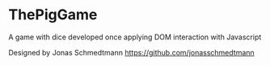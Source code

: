 # ThePigGame
A game with dice developed once applying DOM interaction with Javascript

Designed by Jonas Schmedtmann
https://github.com/jonasschmedtmann
